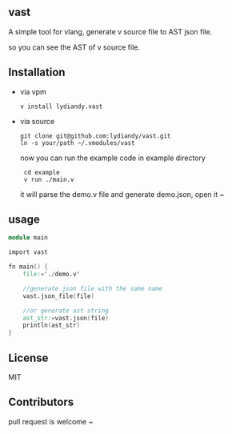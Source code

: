 ## vast

A simple tool for vlang, generate v source file to  AST json file.

so you can see the AST of  v source file.

## Installation

- via vpm

  ```
  v install lydiandy.vast
  ```

- via source

  ```
  git clone git@github.com:lydiandy/vast.git
  ln -s your/path ~/.vmodules/vast
  ```

  now you can run the example code in example directory

  ```
   cd example
   v run ./main.v
  ```

  it will parse the demo.v file and generate demo.json, open it ~


## usage

```v
module main

import vast

fn main() {
	file:='./demo.v'

	//generate json file with the same name
	vast.json_file(file)

	//or generate ast string
	ast_str:=vast.json(file)
	println(ast_str)
}
```

## License

MIT

## Contributors

pull request is welcome ~